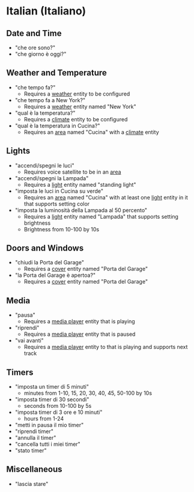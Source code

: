 # Italian (Italiano)

## Date and Time

- "che ore sono?"
- "che giorno è oggi?"

## Weather and Temperature

- "che tempo fa?"
    - Requires a [weather][] entity to be configured
- "che tempo fa a New York?"
    - Requires a [weather][] entity named "New York"
- "qual è la temperatura?"
    - Requires a [climate][] entity to be configured
- "qual è la temperatura in Cucina?"
    - Requires an [area][] named "Cucina" with a [climate][] entity
    
## Lights

- "accendi/spegni le luci"
    - Requires voice satellite to be in an [area][]
- "accendi/spegni la Lampada"
    - Requires a [light][] entity named "standing light"
- "imposta le luci in Cucina su verde"
    - Requires an [area][] named "Cucina" with at least one [light][] entity in it that supports setting color
- "imposta la luminosità della Lampada al 50 percento"
    - Requires a [light][] entity named "Lampada" that supports setting brightness
    - Brightness from 10-100 by 10s

## Doors and Windows

- "chiudi la Porta del Garage"
    - Requires a [cover][] entity named "Porta del Garage"
- "la Porta del Garage è apertoa?"
    - Requires a [cover][] entity named "Porta del Garage"
    
## Media

- "pausa"
    - Requires a [media player][] entity that is playing
- "riprendi"
    - Requires a [media player][] entity that is paused
- "vai avanti"
    - Requires a [media player][] entity to that is playing and supports next track

## Timers

- "imposta un timer di 5 minuti"
    - minutes from 1-10, 15, 20, 30, 40, 45, 50-100 by 10s
- "imposta timer di 30 secondi"
    - seconds from 10-100 by 5s
- "imposta timer di 3 ore e 10 minuti"
    - hours from 1-24
- "metti in pausa il mio timer"
- "riprendi timer"
- "annulla il timer"
- "cancella tutti i miei timer"
- "stato timer"

## Miscellaneous

- "lascia stare"

<!-- Links -->
[area]: https://www.home-assistant.io/docs/organizing/#area
[climate]: https://www.home-assistant.io/integrations/climate/
[cover]: https://www.home-assistant.io/integrations/cover/
[floor]: https://www.home-assistant.io/docs/organizing/#floor
[light]: https://www.home-assistant.io/integrations/light/
[lock]: https://www.home-assistant.io/integrations/lock/
[media player]: https://www.home-assistant.io/integrations/media_player/
[weather]: https://www.home-assistant.io/integrations/weather/
